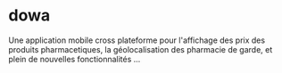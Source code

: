# dowa
Une application mobile cross plateforme pour l'affichage des prix des produits pharmacetiques, la géolocalisation des pharmacie de garde, et plein de nouvelles fonctionnalités ...
